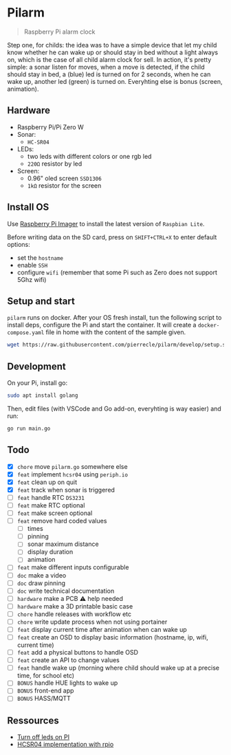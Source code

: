 # Pilarm

> Raspberry Pi alarm clock

Step one, for childs: the idea was to have a simple device that let my child know whether he can wake up or should stay in bed without a light always on, which is the case of all child alarm clock for sell.
In action, it's pretty simple: a sonar listen for moves, when a move is detected, if the child should stay in bed, a (blue) led is turned on for 2 seconds, when he can wake up, another led (green) is turned on. Everyhting else is bonus (screen, animation).

## Hardware

- Raspberry Pi/Pi Zero W
- Sonar:
  - `HC-SR04`
- LEDs:
    - two leds with different colors or one rgb led
    - `220Ω` resistor by led
- Screen:
    - 0.96" oled screen `SSD1306`
    - `1kΩ` resistor for the screen

## Install OS

Use [Raspberry Pi Imager](https://www.raspberrypi.com/software/) to install the latest version of `Raspbian Lite`.

Before writing data on the SD card, press on `SHIFT+CTRL+X` to enter default options:
- set the `hostname`
- enable `SSH`
- configure `wifi` (remember that some Pi such as Zero does not support 5Ghz wifi)

## Setup and start

`pilarm` runs on docker. After your OS fresh install, tun the following script to install deps, configure the Pi and start the container.
It will create a `docker-compose.yaml` file in home with the content of the sample given.

```bash
wget https://raw.githubusercontent.com/pierrecle/pilarm/develop/setup.sh  -O - | bash
```

## Development

On your Pi, install go:
```bash
sudo apt install golang
```

Then, edit files (with VSCode and Go add-on, everyhting is way easier) and run:
```bash
go run main.go
```

## Todo

- [x] `chore` move `pilarm.go` somewhere else
- [x] `feat` implement `hcsr04` using `periph.io`
- [x] `feat` clean up on quit
- [x] `feat` track when sonar is triggered
- [ ] `feat` handle RTC `DS3231`
- [ ] `feat` make RTC optional
- [ ] `feat` make screen optional
- [ ] `feat` remove hard coded values
  - [ ] times
  - [ ] pinning
  - [ ] sonar maximum distance
  - [ ] display duration
  - [ ] animation
- [ ] `feat` make different inputs configurable
- [ ] `doc` make a video
- [ ] `doc` draw pinning
- [ ] `doc` write technical documentation
- [ ] `hardware` make a PCB :warning: help needed
- [ ] `hardware` make a 3D printable basic case
- [ ] `chore` handle releases with workflow etc
- [ ] `chore` write update process when not using portainer
- [ ] `feat` display current time after animation when can wake up
- [ ] `feat` create an OSD to display basic information (hostname, ip, wifi, current time)
- [ ] `feat` add a physical buttons to handle OSD
- [ ] `feat` create an API to change values
- [ ] `feat` handle wake up (morning where child should wake up at a precise time, for school etc)
- [ ] `BONUS` handle HUE lights to wake up
- [ ] `BONUS` front-end app
- [ ] `BONUS` HASS/MQTT

## Ressources

- [Turn off leds on PI](https://n.ethz.ch/~dbernhard/disable-led-on-a-raspberry-pi.html)
- [HCSR04 implementation with rpio](https://github.com/raspberrypi-go-drivers/hcsr04)